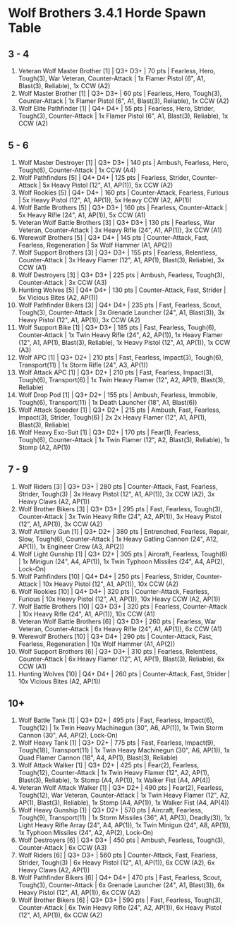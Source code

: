 # Wolf Brothers 3.4.1 Horde Spawn Table

## 3 - 4

1. Veteran Wolf Master Brother [1] | Q3+ D3+ | 70 pts | Fearless, Hero, Tough(3), War Veteran, Counter-Attack | 1x Flamer Pistol (6", A1, Blast(3), Reliable), 1x CCW (A2)
1. Wolf Master Brother [1] | Q3+ D3+ | 60 pts | Fearless, Hero, Tough(3), Counter-Attack | 1x Flamer Pistol (6", A1, Blast(3), Reliable), 1x CCW (A2)
1. Wolf Elite Pathfinder [1] | Q4+ D4+ | 55 pts | Fearless, Hero, Strider, Tough(3), Counter-Attack | 1x Flamer Pistol (6", A1, Blast(3), Reliable), 1x CCW (A2)

## 5 - 6

1. Wolf Master Destroyer [1] | Q3+ D3+ | 140 pts | Ambush, Fearless, Hero, Tough(6), Counter-Attack | 1x CCW (A4)
1. Wolf Pathfinders [5] | Q4+ D4+ | 125 pts | Fearless, Strider, Counter-Attack | 5x Heavy Pistol (12", A1, AP(1)), 5x CCW (A2)
1. Wolf Rookies [5] | Q4+ D4+ | 160 pts | Counter-Attack, Fearless, Furious | 5x Heavy Pistol (12", A1, AP(1)), 5x Heavy CCW (A2, AP(1))
1. Wolf Battle Brothers [5] | Q3+ D3+ | 160 pts | Fearless, Counter-Attack | 5x Heavy Rifle (24", A1, AP(1)), 5x CCW (A1)
1. Veteran Wolf Battle Brothers [3] | Q3+ D3+ | 130 pts | Fearless, War Veteran, Counter-Attack | 3x Heavy Rifle (24", A1, AP(1)), 3x CCW (A1)
1. Werewolf Brothers [5] | Q3+ D4+ | 145 pts | Counter-Attack, Fast, Fearless, Regeneration | 5x Wolf Hammer (A1, AP(2))
1. Wolf Support Brothers [3] | Q3+ D3+ | 155 pts | Fearless, Relentless, Counter-Attack | 3x Heavy Flamer (12", A1, AP(1), Blast(3), Reliable), 3x CCW (A1)
1. Wolf Destroyers [3] | Q3+ D3+ | 225 pts | Ambush, Fearless, Tough(3), Counter-Attack | 3x CCW (A3)
1. Hunting Wolves [5] | Q4+ D4+ | 130 pts | Counter-Attack, Fast, Strider | 5x Vicious Bites (A2, AP(1))
1. Wolf Pathfinder Bikers [3] | Q4+ D4+ | 235 pts | Fast, Fearless, Scout, Tough(3), Counter-Attack | 3x Grenade Launcher (24", A1, Blast(3)), 3x Heavy Pistol (12", A1, AP(1)), 3x CCW (A2)
1. Wolf Support Bike [1] | Q3+ D3+ | 185 pts | Fast, Fearless, Tough(6), Counter-Attack | 1x Twin Heavy Rifle (24", A2, AP(1)), 1x Heavy Flamer (12", A1, AP(1), Blast(3), Reliable), 1x Heavy Pistol (12", A1, AP(1)), 1x CCW (A3)
1. Wolf APC [1] | Q3+ D2+ | 210 pts | Fast, Fearless, Impact(3), Tough(6), Transport(11) | 1x Storm Rifle (24", A3, AP(1))
1. Wolf Attack APC [1] | Q3+ D2+ | 210 pts | Fast, Fearless, Impact(3), Tough(6), Transport(6) | 1x Twin Heavy Flamer (12", A2, AP(1), Blast(3), Reliable)
1. Wolf Drop Pod [1] | Q3+ D2+ | 155 pts | Ambush, Fearless, Immobile, Tough(6), Transport(11) | 1x Death Launcher (18", A1, Blast(6))
1. Wolf Attack Speeder [1] | Q3+ D2+ | 215 pts | Ambush, Fast, Fearless, Impact(3), Strider, Tough(6) | 2x 2x Heavy Flamer (12", A1, AP(1), Blast(3), Reliable)
1. Wolf Heavy Exo-Suit [1] | Q3+ D2+ | 170 pts | Fear(1), Fearless, Tough(6), Counter-Attack | 1x Twin Flamer (12", A2, Blast(3), Reliable), 1x Stomp (A2, AP(1))

## 7 - 9

1. Wolf Riders [3] | Q3+ D3+ | 280 pts | Counter-Attack, Fast, Fearless, Strider, Tough(3) | 3x Heavy Pistol (12", A1, AP(1)), 3x CCW (A2), 3x Heavy Claws (A2, AP(1))
1. Wolf Brother Bikers [3] | Q3+ D3+ | 295 pts | Fast, Fearless, Tough(3), Counter-Attack | 3x Twin Heavy Rifle (24", A2, AP(1)), 3x Heavy Pistol (12", A1, AP(1)), 3x CCW (A2)
1. Wolf Artillery Gun [1] | Q3+ D2+ | 380 pts | Entrenched, Fearless, Repair, Slow, Tough(6), Counter-Attack | 1x Heavy Gatling Cannon (24", A12, AP(1)), 1x Engineer Crew (A3, AP(2))
1. Wolf Light Gunship [1] | Q3+ D2+ | 305 pts | Aircraft, Fearless, Tough(6) | 1x Minigun (24", A4, AP(1)), 1x Twin Typhoon Missiles (24", A4, AP(2), Lock-On)
1. Wolf Pathfinders [10] | Q4+ D4+ | 250 pts | Fearless, Strider, Counter-Attack | 10x Heavy Pistol (12", A1, AP(1)), 10x CCW (A2)
1. Wolf Rookies [10] | Q4+ D4+ | 320 pts | Counter-Attack, Fearless, Furious | 10x Heavy Pistol (12", A1, AP(1)), 10x Heavy CCW (A2, AP(1))
1. Wolf Battle Brothers [10] | Q3+ D3+ | 320 pts | Fearless, Counter-Attack | 10x Heavy Rifle (24", A1, AP(1)), 10x CCW (A1)
1. Veteran Wolf Battle Brothers [6] | Q3+ D3+ | 260 pts | Fearless, War Veteran, Counter-Attack | 6x Heavy Rifle (24", A1, AP(1)), 6x CCW (A1)
1. Werewolf Brothers [10] | Q3+ D4+ | 290 pts | Counter-Attack, Fast, Fearless, Regeneration | 10x Wolf Hammer (A1, AP(2))
1. Wolf Support Brothers [6] | Q3+ D3+ | 310 pts | Fearless, Relentless, Counter-Attack | 6x Heavy Flamer (12", A1, AP(1), Blast(3), Reliable), 6x CCW (A1)
1. Hunting Wolves [10] | Q4+ D4+ | 260 pts | Counter-Attack, Fast, Strider | 10x Vicious Bites (A2, AP(1))

## 10+

1. Wolf Battle Tank [1] | Q3+ D2+ | 495 pts | Fast, Fearless, Impact(6), Tough(12) | 1x Twin Heavy Machinegun (30", A6, AP(1)), 1x Twin Storm Cannon (30", A4, AP(2), Lock-On)
1. Wolf Heavy Tank [1] | Q3+ D2+ | 775 pts | Fast, Fearless, Impact(9), Tough(18), Transport(11) | 1x Twin Heavy Machinegun (30", A6, AP(1)), 1x Quad Flamer Cannon (18", A4, AP(1), Blast(3), Reliable)
1. Wolf Attack Walker [1] | Q3+ D2+ | 425 pts | Fear(2), Fearless, Tough(12), Counter-Attack | 1x Twin Heavy Flamer (12", A2, AP(1), Blast(3), Reliable), 1x Stomp (A4, AP(1)), 1x Walker Fist (A4, AP(4))
1. Veteran Wolf Attack Walker [1] | Q3+ D2+ | 490 pts | Fear(2), Fearless, Tough(12), War Veteran, Counter-Attack | 1x Twin Heavy Flamer (12", A2, AP(1), Blast(3), Reliable), 1x Stomp (A4, AP(1)), 1x Walker Fist (A4, AP(4))
1. Wolf Heavy Gunship [1] | Q3+ D2+ | 570 pts | Aircraft, Fearless, Tough(9), Transport(11) | 1x Storm Missiles (36", A1, AP(3), Deadly(3)), 1x Light Heavy Rifle Array (24", A4, AP(1)), 1x Twin Minigun (24", A8, AP(1)), 1x Typhoon Missiles (24", A2, AP(2), Lock-On)
1. Wolf Destroyers [6] | Q3+ D3+ | 450 pts | Ambush, Fearless, Tough(3), Counter-Attack | 6x CCW (A3)
1. Wolf Riders [6] | Q3+ D3+ | 560 pts | Counter-Attack, Fast, Fearless, Strider, Tough(3) | 6x Heavy Pistol (12", A1, AP(1)), 6x CCW (A2), 6x Heavy Claws (A2, AP(1))
1. Wolf Pathfinder Bikers [6] | Q4+ D4+ | 470 pts | Fast, Fearless, Scout, Tough(3), Counter-Attack | 6x Grenade Launcher (24", A1, Blast(3)), 6x Heavy Pistol (12", A1, AP(1)), 6x CCW (A2)
1. Wolf Brother Bikers [6] | Q3+ D3+ | 590 pts | Fast, Fearless, Tough(3), Counter-Attack | 6x Twin Heavy Rifle (24", A2, AP(1)), 6x Heavy Pistol (12", A1, AP(1)), 6x CCW (A2)